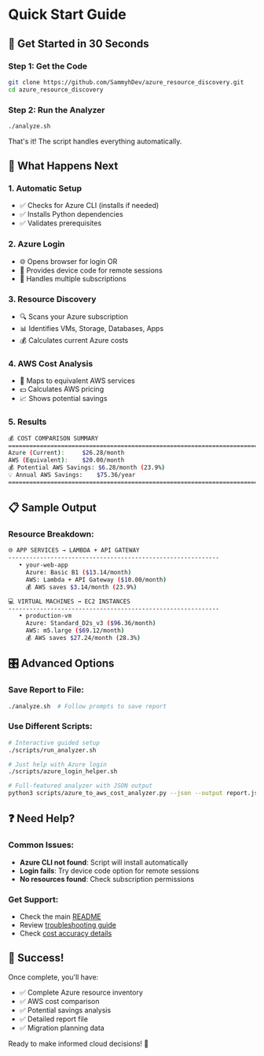 # Quick Start Guide

## 🚀 Get Started in 30 Seconds

### Step 1: Get the Code
```bash
git clone https://github.com/SammyhDev/azure_resource_discovery.git
cd azure_resource_discovery
```

### Step 2: Run the Analyzer
```bash
./analyze.sh
```

That's it! The script handles everything automatically.

## 🎯 What Happens Next

### 1. Automatic Setup
- ✅ Checks for Azure CLI (installs if needed)
- ✅ Installs Python dependencies
- ✅ Validates prerequisites

### 2. Azure Login
- 🌐 Opens browser for login OR
- 📱 Provides device code for remote sessions
- 🔐 Handles multiple subscriptions

### 3. Resource Discovery
- 🔍 Scans your Azure subscription
- 📊 Identifies VMs, Storage, Databases, Apps
- 💰 Calculates current Azure costs

### 4. AWS Cost Analysis
- 🎯 Maps to equivalent AWS services
- 💵 Calculates AWS pricing
- 📈 Shows potential savings

### 5. Results
```bash
💰 COST COMPARISON SUMMARY
================================================================================
Azure (Current):     $26.28/month
AWS (Equivalent):    $20.00/month
💰 Potential AWS Savings: $6.28/month (23.9%)
💡 Annual AWS Savings:    $75.36/year
================================================================================
```

## 📋 Sample Output

### Resource Breakdown:
```bash
🌐 APP SERVICES → LAMBDA + API GATEWAY
------------------------------------------------------------
   • your-web-app
     Azure: Basic B1 ($13.14/month)  
     AWS: Lambda + API Gateway ($10.00/month)
     💰 AWS saves $3.14/month (23.9%)

💻 VIRTUAL MACHINES → EC2 INSTANCES
------------------------------------------------------------  
   • production-vm
     Azure: Standard_D2s_v3 ($96.36/month)
     AWS: m5.large ($69.12/month)
     💰 AWS saves $27.24/month (28.3%)
```

## 🎛️ Advanced Options

### Save Report to File:
```bash
./analyze.sh  # Follow prompts to save report
```

### Use Different Scripts:
```bash
# Interactive guided setup
./scripts/run_analyzer.sh

# Just help with Azure login
./scripts/azure_login_helper.sh

# Full-featured analyzer with JSON output
python3 scripts/azure_to_aws_cost_analyzer.py --json --output report.json
```

## ❓ Need Help?

### Common Issues:
- **Azure CLI not found**: Script will install automatically
- **Login fails**: Try device code option for remote sessions
- **No resources found**: Check subscription permissions

### Get Support:
- Check the main [README](../README.md)
- Review [troubleshooting guide](../README.md#troubleshooting)
- Check [cost accuracy details](AWS_COST_ACCURACY.md)

## 🎉 Success!

Once complete, you'll have:
- ✅ Complete Azure resource inventory
- ✅ AWS cost comparison 
- ✅ Potential savings analysis
- ✅ Detailed report file
- ✅ Migration planning data

Ready to make informed cloud decisions! 🚀